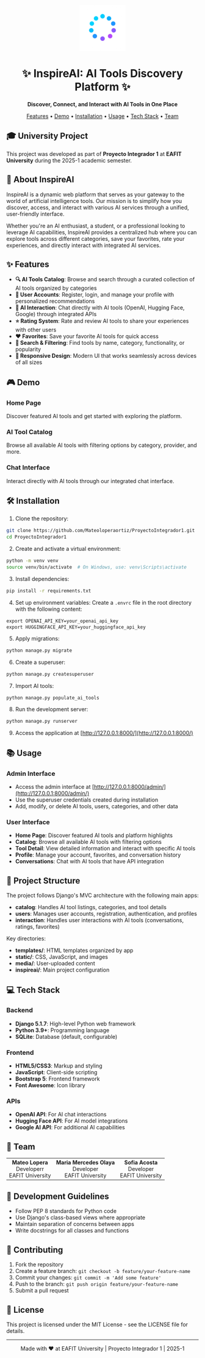 <div align="center">
  <img src="static/images/icon.png" alt="InspireAI Logo" width="120" height="120">
  <h1>✨ InspireAI: AI Tools Discovery Platform ✨</h1>
  <p><strong>Discover, Connect, and Interact with AI Tools in One Place</strong></p>

  <p>
    <a href="#features">Features</a> •
    <a href="#demo">Demo</a> •
    <a href="#installation">Installation</a> •
    <a href="#usage">Usage</a> •
    <a href="#tech-stack">Tech Stack</a> •
    <a href="#team">Team</a>
  </p>
</div>

## 🎓 University Project
This project was developed as part of **Proyecto Integrador 1** at **EAFIT University** during the 2025-1 academic semester.

## 🚀 About InspireAI

InspireAI is a dynamic web platform that serves as your gateway to the world of artificial intelligence tools. Our mission is to simplify how you discover, access, and interact with various AI services through a unified, user-friendly interface.

Whether you're an AI enthusiast, a student, or a professional looking to leverage AI capabilities, InspireAI provides a centralized hub where you can explore tools across different categories, save your favorites, rate your experiences, and directly interact with integrated AI services.

## ✨ Features

- **🔍 AI Tools Catalog**: Browse and search through a curated collection of AI tools organized by categories
- **👤 User Accounts**: Register, login, and manage your profile with personalized recommendations
- **💬 AI Interaction**: Chat directly with AI tools (OpenAI, Hugging Face, Google) through integrated APIs
- **⭐ Rating System**: Rate and review AI tools to share your experiences with other users
- **❤️ Favorites**: Save your favorite AI tools for quick access
- **🔎 Search & Filtering**: Find tools by name, category, functionality, or popularity
- **📱 Responsive Design**: Modern UI that works seamlessly across devices of all sizes

## 🎮 Demo

### Home Page
Discover featured AI tools and get started with exploring the platform.

### AI Tool Catalog
Browse all available AI tools with filtering options by category, provider, and more.

### Chat Interface
Interact directly with AI tools through our integrated chat interface.

## 🛠️ Installation

1. Clone the repository:
```bash
git clone https://github.com/Mateoloperaortiz/ProyectoIntegrador1.git
cd ProyectoIntegrador1
```

2. Create and activate a virtual environment:
```bash
python -m venv venv
source venv/bin/activate  # On Windows, use: venv\Scripts\activate
```

3. Install dependencies:
```bash
pip install -r requirements.txt
```

4. Set up environment variables:
Create a `.envrc` file in the root directory with the following content:
```
export OPENAI_API_KEY=your_openai_api_key
export HUGGINGFACE_API_KEY=your_huggingface_api_key
```

5. Apply migrations:
```bash
python manage.py migrate
```

6. Create a superuser:
```bash
python manage.py createsuperuser
```

7. Import AI tools:
```bash
python manage.py populate_ai_tools
```

8. Run the development server:
```bash
python manage.py runserver
```

9. Access the application at [http://127.0.0.1:8000/](http://127.0.0.1:8000/)

## 📚 Usage

### Admin Interface
- Access the admin interface at [http://127.0.0.1:8000/admin/](http://127.0.0.1:8000/admin/)
- Use the superuser credentials created during installation
- Add, modify, or delete AI tools, users, categories, and other data

### User Interface
- **Home Page**: Discover featured AI tools and platform highlights
- **Catalog**: Browse all available AI tools with filtering options
- **Tool Detail**: View detailed information and interact with specific AI tools
- **Profile**: Manage your account, favorites, and conversation history
- **Conversations**: Chat with AI tools that have API integration

## 🧩 Project Structure

The project follows Django's MVC architecture with the following main apps:

- **catalog**: Handles AI tool listings, categories, and tool details
- **users**: Manages user accounts, registration, authentication, and profiles
- **interaction**: Handles user interactions with AI tools (conversations, ratings, favorites)

Key directories:
- **templates/**: HTML templates organized by app
- **static/**: CSS, JavaScript, and images
- **media/**: User-uploaded content
- **inspireai/**: Main project configuration

## 💻 Tech Stack

### Backend
- **Django 5.1.7**: High-level Python web framework
- **Python 3.9+**: Programming language
- **SQLite**: Database (default, configurable)

### Frontend
- **HTML5/CSS3**: Markup and styling
- **JavaScript**: Client-side scripting
- **Bootstrap 5**: Frontend framework
- **Font Awesome**: Icon library

### APIs
- **OpenAI API**: For AI chat interactions
- **Hugging Face API**: For AI model integrations
- **Google AI API**: For additional AI capabilities

## 👥 Team

<div align="center">
  <table>
    <tr>
      <td align="center">
        <strong>Mateo Lopera</strong><br>
        Developerr<br>
        EAFIT University
      </td>
      <td align="center">
        <strong>Maria Mercedes Olaya</strong><br>
        Developer<br>
        EAFIT University
      </td>
      <td align="center">
        <strong>Sofia Acosta</strong><br>
        Developer<br>
        EAFIT University
      </td>
    </tr>
  </table>
</div>

## 📝 Development Guidelines

- Follow PEP 8 standards for Python code
- Use Django's class-based views where appropriate
- Maintain separation of concerns between apps
- Write docstrings for all classes and functions

## 🤝 Contributing

1. Fork the repository
2. Create a feature branch: `git checkout -b feature/your-feature-name`
3. Commit your changes: `git commit -m 'Add some feature'`
4. Push to the branch: `git push origin feature/your-feature-name`
5. Submit a pull request

## 📄 License

This project is licensed under the MIT License - see the LICENSE file for details.

---

<div align="center">
  <p>Made with ❤️ at EAFIT University | Proyecto Integrador 1 | 2025-1</p>
</div>
